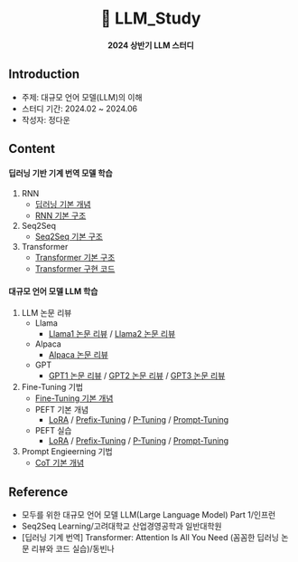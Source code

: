 <h1 align="center"> 💬 LLM_Study </h1>
<h4 align="center"> 2024 상반기 LLM 스터디 </h4>

## Introduction
* 주제: 대규모 언어 모델(LLM)의 이해 
* 스터디 기간: 2024.02 ~ 2024.06
* 작성자: 정다운

## Content
#### 딥러닝 기반 기계 번역 모델 학습

1. RNN
    - [딥러닝 기본 개념](https://github.com/daunJJ/LLM_Study/blob/main/RNN/DeepLearningBase.md)
    - [RNN 기본 구조](https://github.com/daunJJ/LLM_Study/blob/main/RNN/RNN.md)
2. Seq2Seq 
    - [Seq2Seq 기본 구조](https://github.com/daunJJ/LLM_Study/blob/main/Seq2Seq/Seq2Seq.md)
3. Transformer 
    - [Transformer 기본 구조](https://github.com/daunJJ/LLM_Study/blob/main/Transformer/Transformer.md)
    - [Transformer 구현 코드](https://github.com/daunJJ/LLM_Study/blob/main/Transformer/Transformer_GermantoEnglish_example.ipynb)

#### 대규모 언어 모델 LLM 학습

1. LLM 논문 리뷰
    - Llama
        - [Llama1 논문 리뷰](https://github.com/daunJJ/LLM_Study/blob/main/LLM/Llama1.md) / [Llama2 논문 리뷰](https://github.com/daunJJ/LLM_Study/blob/main/LLM/Llama2.md)
    - Alpaca
        - [Alpaca 논문 리뷰](https://github.com/daunJJ/LLM_Study/blob/main/LLM/Alpaca.md)
    - GPT
        - [GPT1 논문 리뷰](https://github.com/daunJJ/LLM_Study/blob/main/LLM/GPT1.md) / [GPT2 논문 리뷰](https://github.com/daunJJ/LLM_Study/blob/main/LLM/GPT2.md) / [GPT3 논문 리뷰](https://github.com/daunJJ/LLM_Study/blob/main/LLM/GPT3.md)
2. Fine-Tuning 기법
    - [Fine-Tuning 기본 개념](https://github.com/daunJJ/LLM_Study/blob/main/Fine-Tuning/Fine-Tuning.md)
    - PEFT 기본 개념
        - [LoRA](https://github.com/daunJJ/LLM_Study/blob/main/Fine-Tuning/PEFT_LoRA.md) / [Prefix-Tuning](https://github.com/daunJJ/LLM_Study/blob/main/Fine-Tuning/PEFT_Prefix-Tuning.md) / [P-Tuning](https://github.com/daunJJ/LLM_Study/blob/main/Fine-Tuning/PEFT_P-Tuning.md) / [Prompt-Tuning](https://github.com/daunJJ/LLM_Study/blob/main/Fine-Tuning/PEFT_Prompt-Tuning.md)
    - PEFT 실습
        - [LoRA](https://github.com/daunJJ/LLM_Study/blob/main/Fine-Tuning/PEFT_LoRA_token_classification_example.ipynb) / [Prefix-Tuning](https://github.com/daunJJ/LLM_Study/blob/main/Fine-Tuning/PEFT_Prefix-Tuning_sentiment_classification_example.ipynb) / [P-Tuning](https://github.com/daunJJ/LLM_Study/blob/main/Fine-Tuning/PEFT_P-Tuning_semantic_similarity_example.ipynb) / [Prompt-Tuning](https://github.com/daunJJ/LLM_Study/blob/main/Fine-Tuning/PEFT_Prompt-Tuning_casual_language_modeling_example.ipynb)
3. Prompt Engieerning 기법 
    - [CoT 기본 개념](https://github.com/daunJJ/LLM_Study/blob/main/Prompt-Engineering/CoT(Chain-of-Thought).md)

## Reference
- 모두를 위한 대규모 언어 모델 LLM(Large Language Model) Part 1/인프런
- Seq2Seq Learning/고려대학교 산업경영공학과 일반대학원
- [딥러닝 기계 번역] Transformer: Attention Is All You Need (꼼꼼한 딥러닝 논문 리뷰와 코드 실습)/동빈나 
